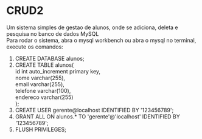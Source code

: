 # CRUD2

Um sistema simples de gestao de alunos, onde se adiciona, deleta e pesquisa no banco de dados MySQL  
Para rodar o sistema, abra o mysql workbench ou abra o mysql no terminal, execute os comandos:  
1. CREATE DATABASE alunos;  
2. CREATE TABLE alunos(  
	id int auto_increment primary key,  
	nome varchar(255),  
	email varchar(255),  
	telefone varchar(100),  
	endereco varchar(255)  
);  
3. CREATE USER gerente@localhost IDENTIFIED BY '123456789';  
4. GRANT ALL ON alunos.* TO 'gerente'@'localhost' IDENTIFIED BY '123456789';  
5. FLUSH PRIVILEGES;  
